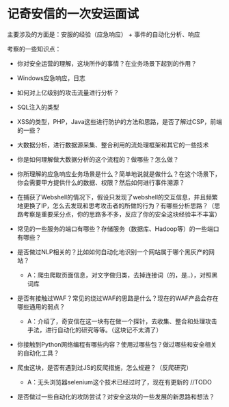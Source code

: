 # 记奇安信的一次安运面试

主要涉及的方面是：安服的经验（应急响应） + 事件的自动化分析、响应

考察的一些知识点：

- 你对安全运营的理解，这块所作的事情？在业务场景下起到的作用？

- Windows应急响应，日志
- 如何对上亿级别的攻击流量进行分析？
- SQL注入的类型
- XSS的类型，PHP，Java这些进行防护的方法和思路，是否了解过CSP，前端的一些？
- 大数据分析，进行数据源采集、整合利用的流处理框架和其它的一些技术
- 你是如何理解做大数据分析的这个流程的？做哪些？怎么做？
- 你所理解的应急响应业务场景是什么？简单地说就是做什么？在这个场景下，你会需要甲方提供什么的数据、权限？然后如何进行事件溯源？
- 在捕获了Webshell的情况下，假设只发现了webshell的交互信息，并且频繁地更换了IP，怎么去发现和思考攻击者的所做的行为？有哪些分析思路？（思路考察是重要采分点，你的思路多不多，反应了你的安全这块经验丰不丰富）
- 常见的一些服务的端口有哪些？存储服务（数据库、Hadoop等）的一些端口有哪些？
- 是否做过NLP相关的？比如如何自动化地识别一个网站属于哪个黑灰产的网站？
  - A：爬虫爬取页面信息，对文字做归类，去掉连接词（的，是..），对照黑词库
- 是否有接触过WAF？常见的绕过WAF的思路是什么？现在的WAF产品会存在哪些通用的弱点？
  - A：介绍了，奇安信在这一块有在做一个探针，去收集、整合和处理攻击手法，进行自动化的研究等等。（这块记不太清了）
- 你接触到Python网络编程有哪些内容？使用过哪些包？做过哪些和安全相关的自动化工具？
- 爬虫这块，是否有遇到过JS的反爬措施，怎么规避？（反爬研究）
  - A：无头浏览器selenium这个技术已经过时了，现在有更新的 //TODO
- 是否做过一些自动化的攻防尝试？对安全这块的一些发展的新思路和想法？
